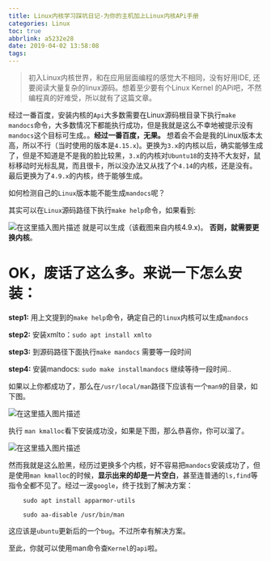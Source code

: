 ```yaml
---
title: Linux内核学习踩坑日记-为你的主机加上Linux内核APi手册
categories: Linux
toc: true
abbrlink: a5232e28
date: 2019-04-02 13:58:08
tags:
---
```



> 初入Linux内核世界，和在应用层面编程的感觉大不相同，没有好用IDE, 还要阅读大量复杂的linux源码。想着至少要有个Linux Kernel 的APi吧，不然编程真的好难受，所以就有了这篇文章。

经过一番百度，安装内核的`Api`大多数需要在Linux源码根目录下执行`make mandocs`命令，大多数情况下都能执行成功，但是我就是这么不幸地被提示没有`mandocs`这个目标可生成。。**经过一番百度，无果。**
想着会不会是我的Linux版本太高，所以不行（当时使用的版本是`4.15.x`)。更换为`3.x`的内核以后，确实能够生成了，但是不知道是不是我的脸比较黑，`3.x`的内核对`Ubuntu18`的支持不大友好，鼠标移动时光标乱晃，而且很卡，所以没办法又从找了个`4.14`的内核，还是没有。最后更换为了`4.9.x`的内核，终于能够生成。
<!-- more -->
如何检测自己的`Linux`版本能不能生成`mandocs`呢？

其实可以在`Linux`源码路径下执行`make help`命令，如果看到:

![在这里插入图片描述](https://pic3.superbed.cn/item/5cfbae96451253d178d962ea.png)
就是可以生成（该截图来自内核4.9.x)。
**否则，就需要更换内核**。

# OK，废话了这么多。来说一下怎么安装：

**step1:** 用上文提到的`make help`命令，确定自己的`linux`内核可以生成`mandocs`

**step2:** 安装xmlto：`sudo apt install xmlto`

**step3:** 到源码路径下面执行`make mandocs` 需要等一段时间

**step4:** 安装mandocs: `sudo make installmandocs` 继续等待一段时间..

如果以上你都成功了，那么在`/usr/local/man`路径下应该有一个`man9`的目录，如下图。

![在这里插入图片描述](https://pic.superbed.cn/item/5cfbae9c451253d178d96361.png)

执行 `man kmalloc`看下安装成功没，如果是下图，那么恭喜你，你可以溜了。

![在这里插入图片描述](https://pic.superbed.cn/item/5cfbae9d451253d178d96395.png)

然而我就是这么脸黑，经历过更换多个内核，好不容易把`mandocs`安装成功了，但是使用`man kmalloc`的时候，**显示出来的却是一片空白**，甚至连普通的`ls,find`等指令全都不见了。经过一波`google`，终于找到了解决方案：
```
    sudo apt install apparmor-utils
    
    sudo aa-disable /usr/bin/man
```

这应该是`ubuntu`更新后的一个`bug`。不过所幸有解决方案。

至此，你就可以使用man命令查`Kernel`的`api`啦。



